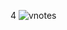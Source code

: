 4
![vnotes](https://github.com/vaxad/vnotes-client/assets/126230095/6ec517d6-74b1-4c58-a878-b4e4f40b5cd1)

